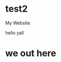 # test2
<!DOCTYPE html>
<html>
  <head>
   <!title>My Website</title>
  </head>
  <body>
    <p>hello yall</p>
    <h1>we out here</h1>
  </body>
 </html>
